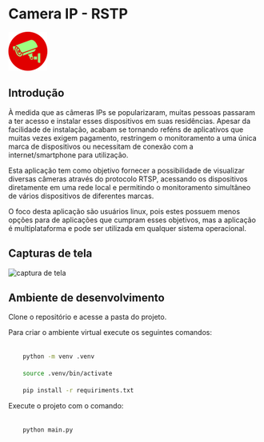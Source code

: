 # Camera IP - RSTP

![Logo](img/logo.png)

## Introdução

À medida que as câmeras IPs se popularizaram, muitas pessoas passaram a ter acesso e instalar esses dispositivos em suas residências. Apesar da facilidade de instalação, acabam se tornando reféns de aplicativos que muitas vezes exigem pagamento, restringem o monitoramento a uma única marca de dispositivos ou necessitam de conexão com a internet/smartphone para utilização.

Esta aplicação tem como objetivo fornecer a possibilidade de visualizar diversas câmeras através do protocolo RTSP, acessando os dispositivos diretamente em uma rede local e permitindo o monitoramento simultâneo de vários dispositivos de diferentes marcas.

O foco desta aplicação são usuários linux, pois estes possuem menos opções para de aplicações que cumpram esses objetivos, mas a aplicação é multiplataforma  e pode ser utilizada em qualquer sistema operacional.


## Capturas de tela

![captura de tela](https://github.com/user-attachments/assets/89ef9c1b-d351-44e4-a0fd-57e4288d64af)


## Ambiente de desenvolvimento

Clone o repositório e acesse a pasta do projeto.

Para criar o ambiente virtual execute os seguintes comandos:

```sh

    python -m venv .venv

    source .venv/bin/activate

    pip install -r requiriments.txt

```

Execute o projeto com o comando:

```sh

    python main.py

```